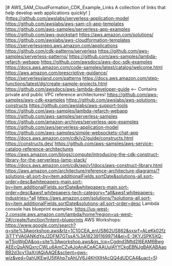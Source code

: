 [# AWS_SAM_CloudFormation_CDK_Example_Links
A collection of links that help develop web applications quickly!
](https://github.com/awslabs/serverless-application-model
https://github.com/awslabs/aws-sam-cli-app-templates
https://github.com/aws-samples/serverless-app-examples
https://github.com/aws-quickstart
https://aws.amazon.com/solutions/
https://github.com/awslabs/aws-cloudformation-templates
https://serverlessrepo.aws.amazon.com/applications
https://github.com/cdk-patterns/serverless
https://github.com/aws-samples/serverless-patterns/
https://github.com/aws-samples/lambda-refarch-webapp
https://github.com/awsdocs/aws-doc-sdk-examples
https://docs.aws.amazon.com/code-samples/latest/catalog/welcome.html
https://aws.amazon.com/prescriptive-guidance/
https://serverlessland.com/patterns
https://docs.aws.amazon.com/step-functions/latest/dg/create-sample-projects.html
https://github.com/awsdocs/aws-lambda-developer-guide <-- Contains private and public VPC reference architectures!
https://github.com/aws-samples/aws-cdk-examples
https://github.com/awslabs/aws-solutions-constructs
https://github.com/awslabs/aws-support-tools
https://github.com/aws-samples/lambda-refarch-webapp
https://github.com/aws-samples/serverless-samples
https://github.com/amazon-archives/serverless-app-examples
https://github.com/aws/serverless-application-model
https://github.com/aws-samples/simple-websockets-chat-app
https://docs.aws.amazon.com/cdk/v2/guide/constructs.html
https://constructs.dev/
https://github.com/aws-samples/aws-service-catalog-reference-architectures
https://aws.amazon.com/blogs/compute/introducing-the-cdk-construct-library-for-the-serverless-lamp-stack/
https://docs.aws.amazon.com/cdk/api/v1/docs/aws-construct-library.html
https://aws.amazon.com/architecture/reference-architecture-diagrams/?solutions-all.sort-by=item.additionalFields.sortDate&solutions-all.sort-order=desc&whitepapers-main.sort-by=item.additionalFields.sortDate&whitepapers-main.sort-order=desc&awsf.whitepapers-tech-category=*all&awsf.whitepapers-industries=*all
https://aws.amazon.com/solutions/?solutions-all.sort-by=item.additionalFields.sortDate&solutions-all.sort-order=desc
Lambda console has blueprint examples: https://us-west-2.console.aws.amazon.com/lambda/home?region=us-west-2#/create/function?intent=blueprints
AWS Workshops: https://www.google.com/search?q=site%3Aworkshop.aws&rlz=1C1GCEA_enUS862US862&sxsrf=ALeKk02fz3iTTYVA0ANKdYqJ2DFM7GTssA%3A1623911699714&ei=E-3KYJSPK5XQ-wT5joWgDA&oq=site%3Aworkshop.aws&gs_lcp=Cgdnd3Mtd2l6EAM6BwgAEEcQsANQxrcCWLu6AmCZvAJoAnACeACAAUuIAYYCkgEBNJgBAKABAaoBB2d3cy13aXrIAQjAAQE&sclient=gws-wiz&ved=0ahUKEwjU5IfAhp7xAhUV6J4KHXlHAcQQ4dUDCA4&uact=5)
